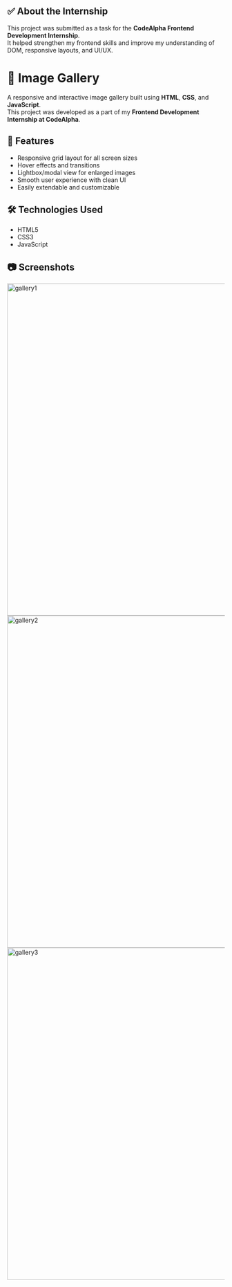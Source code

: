 ## ✅ About the Internship

This project was submitted as a task for the **CodeAlpha Frontend Development Internship**.  
It helped strengthen my frontend skills and improve my understanding of DOM, responsive layouts, and UI/UX.

# 📸 Image Gallery

A responsive and interactive image gallery built using **HTML**, **CSS**, and **JavaScript**.  
This project was developed as a part of my **Frontend Development Internship at CodeAlpha**.

## 🚀 Features

- Responsive grid layout for all screen sizes
- Hover effects and transitions
- Lightbox/modal view for enlarged images
- Smooth user experience with clean UI
- Easily extendable and customizable

## 🛠️ Technologies Used

- HTML5
- CSS3 
- JavaScript 

## 📷 Screenshots

<img width="1366" height="768" alt="gallery1" src="https://github.com/user-attachments/assets/39c7292e-8d5c-4580-a466-b2ca77784f38" />
<img width="1366" height="768" alt="gallery2" src="https://github.com/user-attachments/assets/2dc6718b-d2d4-4904-a34e-30c76f8aab7e" />
<img width="1366" height="768" alt="gallery3" src="https://github.com/user-attachments/assets/cdfd7b55-0af1-4e71-bdd9-8949ca10a08b" />




